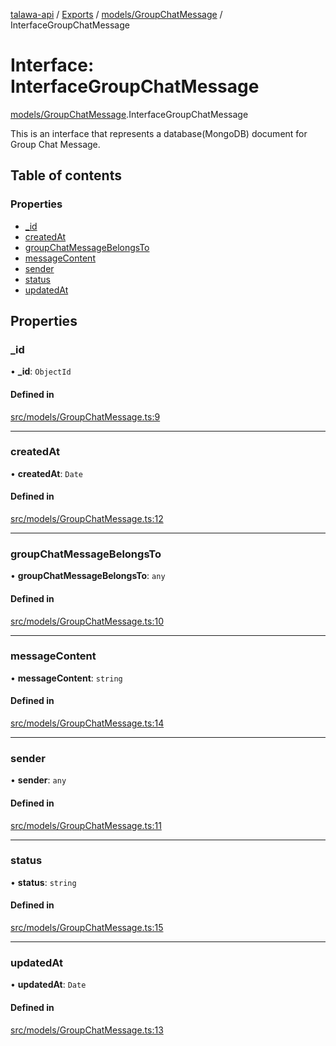 [talawa-api](../README.md) / [Exports](../modules.md) / [models/GroupChatMessage](../modules/models_GroupChatMessage.md) / InterfaceGroupChatMessage

# Interface: InterfaceGroupChatMessage

[models/GroupChatMessage](../modules/models_GroupChatMessage.md).InterfaceGroupChatMessage

This is an interface that represents a database(MongoDB) document for Group Chat Message.

## Table of contents

### Properties

- [\_id](models_GroupChatMessage.InterfaceGroupChatMessage.md#_id)
- [createdAt](models_GroupChatMessage.InterfaceGroupChatMessage.md#createdat)
- [groupChatMessageBelongsTo](models_GroupChatMessage.InterfaceGroupChatMessage.md#groupchatmessagebelongsto)
- [messageContent](models_GroupChatMessage.InterfaceGroupChatMessage.md#messagecontent)
- [sender](models_GroupChatMessage.InterfaceGroupChatMessage.md#sender)
- [status](models_GroupChatMessage.InterfaceGroupChatMessage.md#status)
- [updatedAt](models_GroupChatMessage.InterfaceGroupChatMessage.md#updatedat)

## Properties

### \_id

• **\_id**: `ObjectId`

#### Defined in

[src/models/GroupChatMessage.ts:9](https://github.com/PalisadoesFoundation/talawa-api/blob/7fc03c3/src/models/GroupChatMessage.ts#L9)

___

### createdAt

• **createdAt**: `Date`

#### Defined in

[src/models/GroupChatMessage.ts:12](https://github.com/PalisadoesFoundation/talawa-api/blob/7fc03c3/src/models/GroupChatMessage.ts#L12)

___

### groupChatMessageBelongsTo

• **groupChatMessageBelongsTo**: `any`

#### Defined in

[src/models/GroupChatMessage.ts:10](https://github.com/PalisadoesFoundation/talawa-api/blob/7fc03c3/src/models/GroupChatMessage.ts#L10)

___

### messageContent

• **messageContent**: `string`

#### Defined in

[src/models/GroupChatMessage.ts:14](https://github.com/PalisadoesFoundation/talawa-api/blob/7fc03c3/src/models/GroupChatMessage.ts#L14)

___

### sender

• **sender**: `any`

#### Defined in

[src/models/GroupChatMessage.ts:11](https://github.com/PalisadoesFoundation/talawa-api/blob/7fc03c3/src/models/GroupChatMessage.ts#L11)

___

### status

• **status**: `string`

#### Defined in

[src/models/GroupChatMessage.ts:15](https://github.com/PalisadoesFoundation/talawa-api/blob/7fc03c3/src/models/GroupChatMessage.ts#L15)

___

### updatedAt

• **updatedAt**: `Date`

#### Defined in

[src/models/GroupChatMessage.ts:13](https://github.com/PalisadoesFoundation/talawa-api/blob/7fc03c3/src/models/GroupChatMessage.ts#L13)
